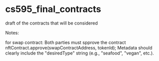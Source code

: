 # cs595_final_contracts
draft of the contracts that will be considered


Notes:

for swap contract:
    Both parties must spprove the contract
    nftContract.approve(swapContractAddress, tokenId);
    Metadata should clearly include the "desiredType" string (e.g., "seafood", "vegan", etc.).
